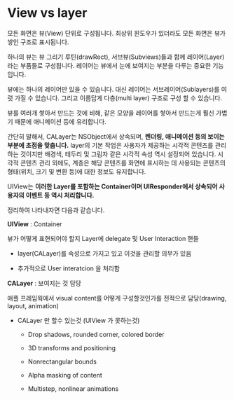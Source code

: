 # View vs layer

모든 화면은 뷰(View) 단위로 구성됩니다. 최상위 윈도우가 있더라도 모든 화면은 뷰가 쌓인 구조로 표시됩니다.

하나의 뷰는 뷰 그리기 루틴(drawRect), 서브뷰(Subviews)들과 함께 레이어(Layer)라는 부품들로 구성됩니다. 레이어는 뷰에서 눈에 보여지는 부분을 다루는 중요한 기능입니다.

뷰에는 하나의 레이어만 있을 수 있습니다. 대신 레이어는 서브레이어(Sublayers)를 여럿 가질 수 있습니다. 그리고 이름답게 다층(multi layer) 구조로 구성 할 수 있습니다.

뷰를 여러개 쌓아서 만드는 것에 비해, 같은 모양을 레이어를 쌓아서 만드는게 훨신 가볍기 때문에 애니메이션 등에 유리합니다.

간단히 말해서, CALayer는 NSObject에서 상속되며, **렌더링, 애니메이션 등의 보이는 부분에 초점을 맞춥니다.**  layer의 기본 작업은 사용자가 제공하는 시각적 콘텐츠를 관리하는 것이지만 배경색, 테두리 및 그림자 같은 시각적 속성 역시 설정되어 있습니다. 시각적 콘텐츠 관리 외에도, 계층은 해당 콘텐츠를 화면에 표시하는 데 사용되는 콘텐츠의 형태(위치, 크기 및 변환 등)에 대한 정보도 유지합니다.


UIView는 **이러한 Layer를 포함하는 Container이며 UIResponder에서 상속되어 사용자의 이벤트 등 역시 처리합니다.**

정리하여 나타내자면 다음과 같습니다.

**UIView** : Container

뷰가 어떻게 표현되어야 할지 Layer에 delegate 및 User Interaction 핸들

- layer(CALayer)를 속성으로 가지고 있고 이것을 관리할 의무가 있음

- 추가적으로 User interatcion 을 처리함

**CALayer** : 보여지는 것 담당

애플 프레임웍에서 visual content를 어떻게 구성할것인가를 전적으로 담당(drawing, layout, animation)

- CALayer 만 할수 있는것 (UIView 가 못하는것)

  - Drop shadows, rounded corner, colored border

  - 3D transforms and positioning

  - Nonrectangular bounds

  - Alpha masking of content

  - Multistep, nonlinear animations
